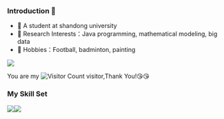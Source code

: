 

### Introduction 👋

- :orange_book: A student at shandong university
- :hammer: Research Interests：Java programming, mathematical modeling, big data
- :ram: Hobbies：Football, badminton, painting

![](https://github-readme-stats.vercel.app/api?username=airyv&show_icons=true&theme=transparent)

You are my ![Visitor Count](https://profile-counter.glitch.me/airyv/count.svg) visitor,Thank You!:kissing_heart::kissing_heart:

### My Skill Set

![](https://img.shields.io/badge/Java-ED8B00?style=for-the-badge&logo=openjdk&logoColor=white)![](https://img.shields.io/badge/Python-3776AB?style=for-the-badge&logo=python&logoColor=white)
